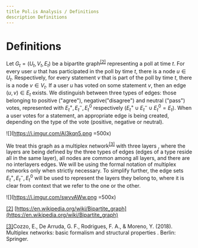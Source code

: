```yaml
---
title Pol.is Analysis / Definitions
description Definitions
---
```

# Definitions

Let ${G_t} = ({U_t},{V_t},{E_t})$ be a bipartite graph<sup>[[2]](#ftnt2)</sup> representing a poll at time $t$. For every user $u$ that has participated in the poll by time $t$, there is a node $u \in U_t$. Respectively, for every statement $v$ that is part of the poll by time $t$, there is a node $v \in V_t$. If a user $u$ has voted on some statement $v$, then an edge $(u,v) \in {E_t}$ exists. We distinguish between three types of edges: those belonging to positive ("agree"), negative("disagree") and neutral ("pass") votes, represented with $E_t^ + ,E_t^ - ,E_t^0$ respectively ($E_t^ +  \cup E_t^ -  \cup E_t^0 = {E_t}$). When a user votes for a statement, an appropriate edge is being created, depending on the type of the vote (positive, negative or neutral).

![](https://i.imgur.com/Al3kqn5.png =500x)

We treat this graph as a multiplex network<sup>[[3]](#ftnt3)</sup> with three layers , where the layers are being defined by the three types of edges (edges of a type reside all in the same layer), all nodes are common among all layers, and there are no interlayers edges. We will be using the formal notation of multiplex networks only when strictly necessary. To simplify further, the edge sets $E_t^ + ,E_t^ - ,E_t^0$ will be used to represent the layers they belong to, where it is clear from context that we refer to the one or the other.

![](https://i.imgur.com/swvvAWw.png =500x)


[[2]](#ftnt-ref2) [https://en.wikipedia.org/wiki/Bipartite_graph](https://en.wikipedia.org/wiki/Bipartite_graph)

[[3]](#ftnt-ref3)Cozzo, E., De Arruda, G. F., Rodrigues, F. A., & Moreno, Y. (2018). Multiplex networks: basic formalism and structural properties . Berlin: Springer.